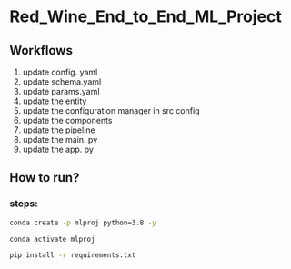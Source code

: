 # Red_Wine_End_to_End_ML_Project


## Workflows
1. update config. yaml
2. update schema.yaml
3. update params.yaml
4. update the entity
5. update the configuration manager in src config
6. update the components
7. update the pipeline
8. update the main. py
9. update the app. py

## How to run?

### steps:

``` bash
conda create -p mlproj python=3.8 -y
```

```bash
conda activate mlproj
```

```bash
pip install -r requirements.txt
```



